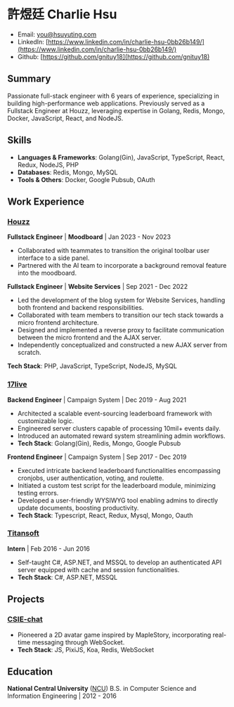 # 許煜廷 Charlie Hsu

- Email: [you@hsuyuting.com](you@hsuyuting.com)
- LinkedIn: [https://www.linkedin.com/in/charlie-hsu-0bb26b149/](https://www.linkedin.com/in/charlie-hsu-0bb26b149/)
- Github: [https://github.com/gnituy18](https://github.com/gnituy18)

## Summary
Passionate full-stack engineer with 6 years of experience, specializing in building high-performance web applications. Previously served as a Fullstack Engineer at Houzz, leveraging expertise in Golang, Redis, Mongo, Docker, JavaScript, React, and NodeJS.

## Skills
- **Languages & Frameworks**: Golang(Gin), JavaScript, TypeScript, React, Redux, NodeJS, PHP
- **Databases**: Redis, Mongo, MySQL
- **Tools & Others**: Docker, Google Pubsub, OAuth

## Work Experience
### [Houzz](https://houzz.com)

**Fullstack Engineer** | **Moodboard** | Jan 2023 - Nov 2023
- Collaborated with teammates to transition the original toolbar user interface to a side panel.
- Partnered with the AI team to incorporate a background removal feature into the moodboard.

**Fullstack Engineer** | **Website Services** | Sep 2021 - Dec 2022
- Led the development of the blog system for Website Services, handling both frontend and backend responsibilities.
- Collaborated with team members to transition our tech stack towards a micro frontend architecture.
- Designed and implemented a reverse proxy to facilitate communication between the micro frontend and the AJAX server.
- Independently conceptualized and constructed a new AJAX server from scratch.

**Tech Stack**: PHP, JavaScript, TypeScript, NodeJS, MySQL

### [17live](https://about.17.live/)
**Backend Engineer** | Campaign System | Dec 2019 - Aug 2021
- Architected a scalable event-sourcing leaderboard framework with customizable logic.
- Engineered server clusters capable of processing 10mil+ events daily.
- Introduced an automated reward system streamlining admin workflows.
- **Tech Stack**: Golang(Gin), Redis, Mongo, Google Pubsub

**Frontend Engineer** | Campaign System | Sep 2017 - Dec 2019
- Executed intricate backend leaderboard functionalities encompassing cronjobs, user authentication, voting, and roulette.
- Initiated a custom test script for the leaderboard module, minimizing testing errors.
- Developed a user-friendly WYSIWYG tool enabling admins to directly update documents, boosting productivity.
- **Tech Stack**: Typescript, React, Redux, Mysql, Mongo, Oauth

### [Titansoft](http://www.titansoft.com/tw/)
**Intern** | Feb 2016 - Jun 2016
- Self-taught C#, ASP.NET, and MSSQL to develop an authenticated API server equipped with cache and session functionalities.
- **Tech Stack**: C#, ASP.NET, MSSQL

## Projects
### [CSIE-chat](https://github.com/gnituy18/csie-chat-remake)
- Pioneered a 2D avatar game inspired by MapleStory, incorporating real-time messaging through WebSocket.
- **Tech Stack**: JS, PixiJS, Koa, Redis, WebSocket

## Education
**National Central University** ([NCU](https://www.ncu.edu.tw/))
B.S. in Computer Science and Information Engineering | 2012 - 2016
